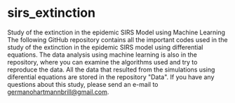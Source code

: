 # sirs_extinction
Study of the extinction in the epidemic SIRS Model using Machine Learning
The following GitHub repository contains all the important codes used in the study of the extinction in the epidemic SIRS model 
using differential equations. The data analysis using machine learning is also in the repository, where you can examine the algorithms used and try to reproduce the data. All the data that resulted from the simulations using diferential equations are stored in the repository "Data". If you have any questions about this study, please send an e-mail to germanohartmannbrill@gmail.com.
